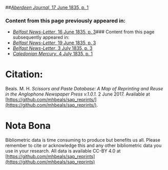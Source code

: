 ##[*Aberdeen Journal*, 17 June 1835, p. 1](https://mhbeals.github.io/sap_html/Aberdeen-Journal/Aberdeen-Journal-17-June-1835-p-1)

### Content from this page previously appeared in:
+ [*Belfast News-Letter*, 16 June 1835, p. 3](https://mhbeals.github.io/sap_html/Belfast-News-Letter/Belfast-News-Letter-16-June-1835-p-3)### Content from this page subsequently appeared in:
+ [*Belfast News-Letter*, 19 June 1835, p. 3](https://mhbeals.github.io/sap_html/Belfast-News-Letter/Belfast-News-Letter-19-June-1835-p-3)
+ [*Belfast News-Letter*, 3 July 1835, p. 3](https://mhbeals.github.io/sap_html/Belfast-News-Letter/Belfast-News-Letter-3-July-1835-p-3)
+ [*Caledonian Mercury*, 4 July 1835, p. 1](https://mhbeals.github.io/sap_html/Caledonian-Mercury/Caledonian-Mercury-4-July-1835-p-1)
                    
# Citation: 

Beals. M. H. *Scissors and Paste Database: A Map of Reprinting and Reuse in the Anglophone Newspaper Press v.1.0.1.* 2 June 2017. Available at [https://github.com/mhbeals/sap_reprints/](https://github.com/mhbeals/sap_reprints/). 
                    
# Nota Bona

Bibliometric data is time consuming to produce but benefits us all. Please remember to cite or acknowledge this and any other bibliometric data you use in your research. All data is available CC-BY 4.0 at [https://github.com/mhbeals/sap_reprints](https://github.com/mhbeals/sap_reprints)